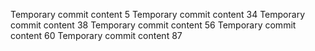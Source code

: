 Temporary commit content 5
Temporary commit content 34
Temporary commit content 38
Temporary commit content 56
Temporary commit content 60
Temporary commit content 87

